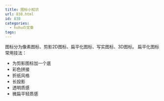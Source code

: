 ```yaml
---
title: 图标小知识
url: 838.html
id: 838
categories:
  - huhuの文章
tags:
---
```


图标分为像素图标、剪影2D图标、扁平化图标、写实图标、3D图标。 扁平化图标常用技法：

*   为剪影图标加一个底
*   彩色拼接
*   折纸风格
*   长投影
*   透明质感
*   微扁平轻质感